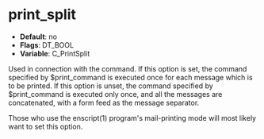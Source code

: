 # print_split

- **Default**: no
- **Flags**: DT_BOOL
- **Variable**: C_PrintSplit

Used in connection with the <print-message> command.  If this option
is set, the command specified by $print_command is executed once for
each message which is to be printed.  If this option is unset,
the command specified by $print_command is executed only once, and
all the messages are concatenated, with a form feed as the message
separator.

Those who use the enscript(1) program's mail-printing mode will
most likely want to set this option.
